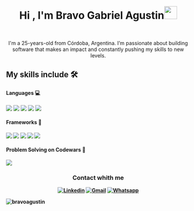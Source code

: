 <h1 align="center">Hi , I'm Bravo Gabriel Agustin<img src="https://media.giphy.com/media/hvRJCLFzcasrR4ia7z/giphy.gif" width="35"></h1>
<br>
<p align="center">
	I'm a 25-years-old from Córdoba, Argentina. I’m passionate about building software that makes an impact and constantly pushing 	my skills to new levels.
</p>
<h2 align="start">My skills include 🛠️</h2>
		<h4>Languages 💻</h4>
 	  <div> 
		<img src="https://img.shields.io/badge/javascript-%23323330.svg?style=for-the-badge&logo=javascript&logoColor=%23F7DF1E"></a>
  		<img src="https://img.shields.io/badge/java-%23ED8B00.svg?style=for-the-badge&logo=openjdk&logoColor=white"></a>
  		<img src="https://img.shields.io/badge/typescript-%23007ACC.svg?style=for-the-badge&logo=typescript&logoColor=white"></a>
  		<img src="https://img.shields.io/badge/html5-%23E34F26.svg?style=for-the-badge&logo=html5&logoColor=white"></a>
    		<img src="https://img.shields.io/badge/css3-%231572B6.svg?style=for-the-badge&logo=css3&logoColor=white"></a> 
	  </div>
		<h4>Frameworks 🚀<h4>
			<div>
				<img src="https://img.shields.io/badge/spring-%236DB33F.svg?style=for-the-badge&logo=spring&logoColor=white"></a>
				<img src="https://img.shields.io/badge/angular-%23DD0031.svg?style=for-the-badge&logo=angular&logoColor=white"></a>
				<img src="https://img.shields.io/badge/node.js-6DA55F?style=for-the-badge&logo=node.js&logoColor=white"></a>
				<img src="https://img.shields.io/badge/react-%2320232a.svg?style=for-the-badge&logo=react&logoColor=%2361DAFB"></a>
				<img src="https://img.shields.io/badge/rxjs-%23B7178C.svg?style=for-the-badge&logo=reactivex&logoColor=white"></a>
			</div>
			<div>
				<h4>Problem Solving on Codewars 🧩</h4>	
			</div>
			<img src="https://www.codewars.com/users/bravoagustin/badges/large">
	<div align="center">
	  <h3>Contact whith me</h3>
       	  <a href="https://linkedin.com/in/agustin-bravo-64b015163/"><img alt="Linkedin" title="Jaydeep Yadav Linkedin" src="https://img.shields.io/badge/LinkedIn-0077B5?style=for-the-badge&logo=linkedin&logoColor=white"></a>
	  <a href="mailto:bravoagustin159@gmail.com"><img alt="Gmail" title="Jaydeep Yadav Gmail" src="https://img.shields.io/badge/Gmail-D14836?style=for-the-badge&logo=gmail&logoColor=white"></a>
	<a href="https://wa.me/3518049984"><img alt="Whatsapp" src="https://img.shields.io/badge/WhatsApp-25D366?style=for-the-badge&logo=whatsapp&logoColor=white">
    	  </a>
	</div>
</p>
<p align="left"> <img src="https://komarev.com/ghpvc/?username=bravoagustin&label=Profile%20views&color=0e75b6&style=flat" alt="bravoagustin" /> </p>
 		

